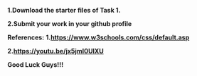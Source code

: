 

**1.Download the starter files of Task 1.**

**2.Submit your work in your github profile**

**References:**
    **1.https://www.w3schools.com/css/default.asp**
    
    
   **2.https://youtu.be/jx5jmI0UlXU**
   
   
  **Good Luck Guys!!!**
